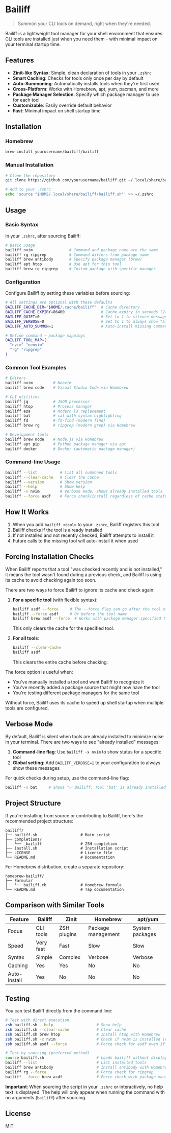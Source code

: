 # Bailiff

> Summon your CLI tools on demand, right when they're needed.

Bailiff is a lightweight tool manager for your shell environment that ensures CLI tools are installed just when you need them - with minimal impact on your terminal startup time.

## Features

- **Zinit-like Syntax**: Simple, clean declaration of tools in your `.zshrc`
- **Smart Caching**: Checks for tools only once per day by default
- **Auto-Summoning**: Automatically installs tools when they're first used
- **Cross-Platform**: Works with Homebrew, apt, yum, pacman, and more
- **Package Manager Selection**: Specify which package manager to use for each tool
- **Customizable**: Easily override default behavior
- **Fast**: Minimal impact on shell startup time

## Installation

### Homebrew

```bash
brew install yourusername/bailiff/bailiff
```

### Manual Installation

```bash
# Clone the repository
git clone https://github.com/yourusername/bailiff.git ~/.local/share/bailiff

# Add to your .zshrc
echo 'source "$HOME/.local/share/bailiff/bailiff.sh"' >> ~/.zshrc
```

## Usage

### Basic Syntax

In your `.zshrc`, after sourcing Bailiff:

```bash
# Basic usage
bailiff nvim                # Command and package name are the same
bailiff rg ripgrep          # Command differs from package name
bailiff brew antibody       # Specify package manager (brew)
bailiff apt htop            # Use apt for this tool
bailiff brew rg ripgrep     # Custom package with specific manager
```

### Configuration

Configure Bailiff by setting these variables before sourcing:

```bash
# All settings are optional with these defaults
BAILIFF_CACHE_DIR="$HOME/.cache/bailiff"  # Cache directory
BAILIFF_CACHE_EXPIRY=86400                # Cache expiry in seconds (24h)
BAILIFF_QUIET=0                           # Set to 1 to silence messages
BAILIFF_VERBOSE=0                         # Set to 1 to always show "already installed" messages
BAILIFF_AUTO_SUMMON=1                     # Auto-install missing commands

# Define command → package mappings
BAILIFF_TOOL_MAP=(
  "nvim" "neovim"
  "rg" "ripgrep"
)
```

### Common Tool Examples

```bash
# Editors
bailiff nvim         # Neovim
bailiff brew code    # Visual Studio Code via Homebrew

# CLI utilities
bailiff jq           # JSON processor
bailiff htop         # Process manager
bailiff eza          # Modern ls replacement
bailiff bat          # cat with syntax highlighting
bailiff fd           # fd-find (modern find)
bailiff brew rg      # ripgrep (modern grep) via Homebrew

# Development tools
bailiff brew node    # Node.js via Homebrew
bailiff apt pip      # Python package manager via apt
bailiff docker       # Docker (automatic package manager)
```

### Command-line Usage

```bash
bailiff --list          # List all summoned tools
bailiff --clear-cache   # Clear the cache
bailiff --version       # Show version
bailiff --help          # Show help
bailiff -x nvim         # Verbose mode, shows already installed tools
bailiff --force asdf    # Force check/install regardless of cache status
```

## How It Works

1. When you add `bailiff <tool>` to your `.zshrc`, Bailiff registers this tool
2. Bailiff checks if the tool is already installed
3. If not installed and not recently checked, Bailiff attempts to install it
4. Future calls to the missing tool will auto-install it when used

## Forcing Installation Checks

When Bailiff reports that a tool "was checked recently and is not installed," it means the tool wasn't found during a previous check, and Bailiff is using its cache to avoid checking again too soon.

There are two ways to force Bailiff to ignore its cache and check again:

1. **For a specific tool** (with flexible syntax):
   ```bash
   bailiff asdf --force     # The --force flag can go after the tool name
   bailiff --force asdf     # Or before the tool name
   bailiff brew asdf --force  # Works with package manager specified too
   ```
   This only clears the cache for the specified tool.

2. **For all tools**:
   ```bash
   bailiff --clear-cache
   bailiff asdf
   ```
   This clears the entire cache before checking.

The force option is useful when:
- You've manually installed a tool and want Bailiff to recognize it
- You've recently added a package source that might now have the tool
- You're testing different package managers for the same tool

Without force, Bailiff uses its cache to speed up shell startup when multiple tools are configured.

## Verbose Mode

By default, Bailiff is silent when tools are already installed to minimize noise in your terminal. There are two ways to see "already installed" messages:

1. **Command-line flag**: Use `bailiff -x nvim` to show status for a specific tool
2. **Global setting**: Add `BAILIFF_VERBOSE=1` to your configuration to always show these messages

For quick checks during setup, use the command-line flag:
```bash
bailiff -x bat     # Shows "✅ Bailiff: Tool 'bat' is already installed."
```

## Project Structure

If you're installing from source or contributing to Bailiff, here's the recommended project structure:

```
bailiff/
├── bailiff.sh                   # Main script
├── completions/
│   └── _bailiff                 # ZSH completion
├── install.sh                   # Installation script
├── LICENSE                      # License file
└── README.md                    # Documentation
```

For Homebrew distribution, create a separate repository:

```
homebrew-bailiff/
├── Formula/
│   └── bailiff.rb               # Homebrew formula
└── README.md                    # Tap documentation
```

## Comparison with Similar Tools

| Feature | Bailiff | Zinit | Homebrew | apt/yum |
|---------|---------|-------|----------|---------|
| Focus | CLI tools | ZSH plugins | Package management | System packages |
| Speed | Very fast | Fast | Slow | Slow |
| Syntax | Simple | Complex | Verbose | Verbose |
| Caching | Yes | Yes | No | No |
| Auto-install | Yes | No | No | No |

## Testing

You can test Bailiff directly from the command line:

```bash
# Test with direct execution
zsh bailiff.sh --help                   # Show help
zsh bailiff.sh --clear-cache            # Clear cache 
zsh bailiff.sh brew htop                # Install htop with Homebrew
zsh bailiff.sh -x nvim                  # Check if nvim is installed (verbose)
zsh bailiff.sh asdf --force             # Force check for asdf even if recently checked

# Test by sourcing (preferred method)
source bailiff.sh                       # Loads bailiff without displaying help
bailiff --list                          # List installed tools
bailiff brew antibody                   # Install antibody with Homebrew
bailiff rg --force                      # Force check for ripgrep
bailiff --force brew asdf               # Force check with package manager specified
```

**Important**: When sourcing the script in your `.zshrc` or interactively, no help text is displayed. The help will only appear when running the command with no arguments (`bailiff`) after sourcing.

## License

MIT